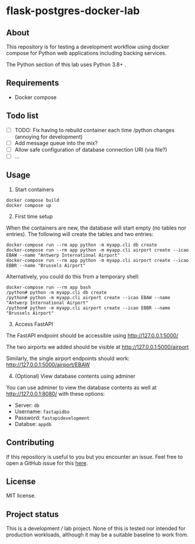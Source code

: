 # flask-postgres-docker-lab

## About

This repository is for testing a development workflow using docker compose for Python web applications
including backing services.

The Python section of this lab uses Python 3.8+ .

## Requirements

* Docker compose

## Todo list

* [ ] TODO: Fix having to rebuild container each time /python changes (annoying for development)
* [ ] Add message queue into the mix?
* [ ] Allow safe configuration of database connection URI (via file?)
* [ ] ...

## Usage

1. Start containers

```
docker compose build
docker compose up
```

2. First time setup

When the containers are new, the database will start empty (no tables nor entries). The following will
create the tables and two entries:

```
docker-compose run --rm app python -m myapp.cli db create
docker-compose run --rm app python -m myapp.cli airport create --icao EBAW --name "Antwerp International Airport"
docker-compose run --rm app python -m myapp.cli airport create --icao EBBR --name "Brussels Airport"
```

Alternatively, you could do this from a temporary shell:

```
docker-compose run --rm app bash
/python# python -m myapp.cli db create
/python# python -m myapp.cli airport create --icao EBAW --name "Antwerp International Airport"
/python# python -m myapp.cli airport create --icao EBBR --name "Brussels Airport"
```

3. Access FastAPI

The FastAPI endpoint should be accessible using http://127.0.0.1:5000/

The two airports we added should be visible at http://127.0.0.1:5000/airport

Similarly, the single airport endpoints should work: http://127.0.0.1:5000/airport/EBAW

4. (Optional) View database contents using adminer

You can use adminer to view the database contents as well at http://127.0.0.1:8080/ with these options:

* Server: `db` 
* Username: `fastapidbo` 
* Password: `fastapidevelopment` 
* Databse: `appdb` 

## Contributing

If this repository is useful to you but you encounter an issue. Feel free to open a GitHub issue for this [here](https://github.com/ricekab/fastapi-postgres-docker-lab/issues).

## License

MIT license.

## Project status

This is a development / lab project. None of this is tested nor intended for production workloads, although it may
be a suitable baseline to work from.